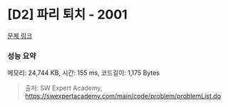 # [D2] 파리 퇴치 - 2001 

[문제 링크](https://swexpertacademy.com/main/code/problem/problemDetail.do?contestProbId=AV5PzOCKAigDFAUq) 

### 성능 요약

메모리: 24,744 KB, 시간: 155 ms, 코드길이: 1,175 Bytes



> 출처: SW Expert Academy, https://swexpertacademy.com/main/code/problem/problemList.do